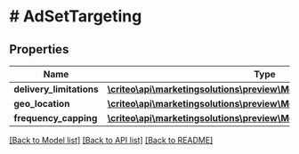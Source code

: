 # # AdSetTargeting

## Properties

Name | Type | Description | Notes
------------ | ------------- | ------------- | -------------
**delivery_limitations** | [**\criteo\api\marketingsolutions\preview\Model\AdSetDeliveryLimitations**](AdSetDeliveryLimitations.md) |  | [optional]
**geo_location** | [**\criteo\api\marketingsolutions\preview\Model\AdSetGeoLocation**](AdSetGeoLocation.md) |  | [optional]
**frequency_capping** | [**\criteo\api\marketingsolutions\preview\Model\AdSetFrequencyCapping**](AdSetFrequencyCapping.md) |  | [optional]

[[Back to Model list]](../../README.md#models) [[Back to API list]](../../README.md#endpoints) [[Back to README]](../../README.md)
